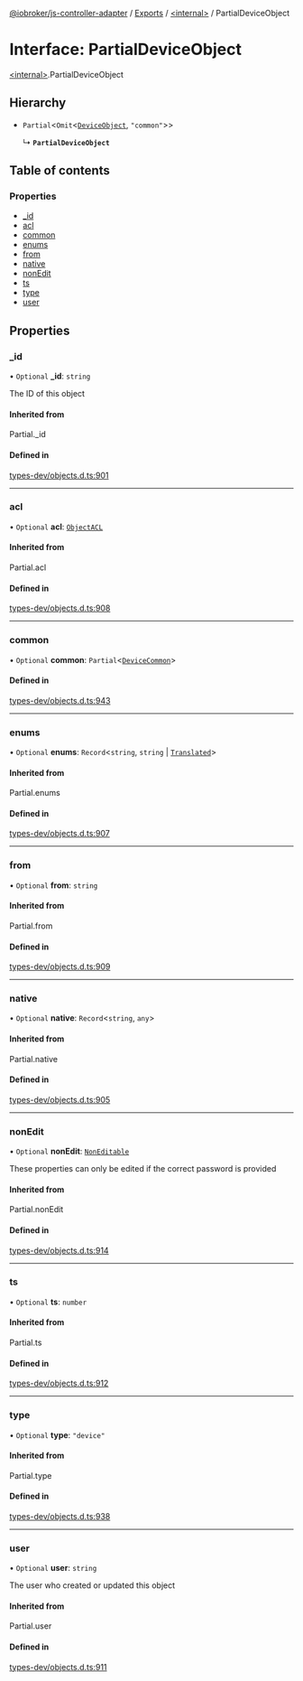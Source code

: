[@iobroker/js-controller-adapter](../README.md) / [Exports](../modules.md) / [\<internal\>](../modules/internal_.md) / PartialDeviceObject

# Interface: PartialDeviceObject

[\<internal\>](../modules/internal_.md).PartialDeviceObject

## Hierarchy

- `Partial`\<`Omit`\<[`DeviceObject`](internal_.DeviceObject.md), ``"common"``\>\>

  ↳ **`PartialDeviceObject`**

## Table of contents

### Properties

- [\_id](internal_.PartialDeviceObject.md#_id)
- [acl](internal_.PartialDeviceObject.md#acl)
- [common](internal_.PartialDeviceObject.md#common)
- [enums](internal_.PartialDeviceObject.md#enums)
- [from](internal_.PartialDeviceObject.md#from)
- [native](internal_.PartialDeviceObject.md#native)
- [nonEdit](internal_.PartialDeviceObject.md#nonedit)
- [ts](internal_.PartialDeviceObject.md#ts)
- [type](internal_.PartialDeviceObject.md#type)
- [user](internal_.PartialDeviceObject.md#user)

## Properties

### \_id

• `Optional` **\_id**: `string`

The ID of this object

#### Inherited from

Partial.\_id

#### Defined in

[types-dev/objects.d.ts:901](https://github.com/ioBroker/ioBroker.js-controller/blob/91f9b082f16aa9a511b440c286768c78810f47d7/packages/types-dev/objects.d.ts#L901)

___

### acl

• `Optional` **acl**: [`ObjectACL`](internal_.ObjectACL.md)

#### Inherited from

Partial.acl

#### Defined in

[types-dev/objects.d.ts:908](https://github.com/ioBroker/ioBroker.js-controller/blob/91f9b082f16aa9a511b440c286768c78810f47d7/packages/types-dev/objects.d.ts#L908)

___

### common

• `Optional` **common**: `Partial`\<[`DeviceCommon`](internal_.DeviceCommon.md)\>

#### Defined in

[types-dev/objects.d.ts:943](https://github.com/ioBroker/ioBroker.js-controller/blob/91f9b082f16aa9a511b440c286768c78810f47d7/packages/types-dev/objects.d.ts#L943)

___

### enums

• `Optional` **enums**: `Record`\<`string`, `string` \| [`Translated`](../modules/internal_.md#translated)\>

#### Inherited from

Partial.enums

#### Defined in

[types-dev/objects.d.ts:907](https://github.com/ioBroker/ioBroker.js-controller/blob/91f9b082f16aa9a511b440c286768c78810f47d7/packages/types-dev/objects.d.ts#L907)

___

### from

• `Optional` **from**: `string`

#### Inherited from

Partial.from

#### Defined in

[types-dev/objects.d.ts:909](https://github.com/ioBroker/ioBroker.js-controller/blob/91f9b082f16aa9a511b440c286768c78810f47d7/packages/types-dev/objects.d.ts#L909)

___

### native

• `Optional` **native**: `Record`\<`string`, `any`\>

#### Inherited from

Partial.native

#### Defined in

[types-dev/objects.d.ts:905](https://github.com/ioBroker/ioBroker.js-controller/blob/91f9b082f16aa9a511b440c286768c78810f47d7/packages/types-dev/objects.d.ts#L905)

___

### nonEdit

• `Optional` **nonEdit**: [`NonEditable`](internal_.NonEditable.md)

These properties can only be edited if the correct password is provided

#### Inherited from

Partial.nonEdit

#### Defined in

[types-dev/objects.d.ts:914](https://github.com/ioBroker/ioBroker.js-controller/blob/91f9b082f16aa9a511b440c286768c78810f47d7/packages/types-dev/objects.d.ts#L914)

___

### ts

• `Optional` **ts**: `number`

#### Inherited from

Partial.ts

#### Defined in

[types-dev/objects.d.ts:912](https://github.com/ioBroker/ioBroker.js-controller/blob/91f9b082f16aa9a511b440c286768c78810f47d7/packages/types-dev/objects.d.ts#L912)

___

### type

• `Optional` **type**: ``"device"``

#### Inherited from

Partial.type

#### Defined in

[types-dev/objects.d.ts:938](https://github.com/ioBroker/ioBroker.js-controller/blob/91f9b082f16aa9a511b440c286768c78810f47d7/packages/types-dev/objects.d.ts#L938)

___

### user

• `Optional` **user**: `string`

The user who created or updated this object

#### Inherited from

Partial.user

#### Defined in

[types-dev/objects.d.ts:911](https://github.com/ioBroker/ioBroker.js-controller/blob/91f9b082f16aa9a511b440c286768c78810f47d7/packages/types-dev/objects.d.ts#L911)
